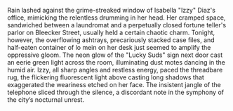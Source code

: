 Rain lashed against the grime-streaked window of Isabella "Izzy" Diaz's office, mimicking the relentless drumming in her head.  Her cramped space, sandwiched between a laundromat and a perpetually closed fortune teller's parlor on Bleecker Street, usually held a certain chaotic charm.  Tonight, however, the overflowing ashtrays, precariously stacked case files, and half-eaten container of lo mein on her desk just seemed to amplify the oppressive gloom.  The neon glow of the "Lucky Suds" sign next door cast an eerie green light across the room, illuminating dust motes dancing in the humid air.  Izzy, all sharp angles and restless energy, paced the threadbare rug, the flickering fluorescent light above casting long shadows that exaggerated the weariness etched on her face.  The insistent jangle of the telephone sliced through the silence, a discordant note in the symphony of the city’s nocturnal unrest.
